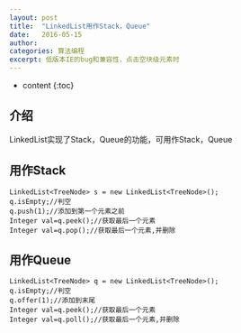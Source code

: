 ```yaml
---
layout: post
title:  "LinkedList用作Stack，Queue"
date:   2016-05-15
author:  
categories: 算法编程
excerpt: 低版本IE的bug和兼容性，点击空块级元素时
---
```


* content
{:toc}

## 介绍

LinkedList实现了Stack，Queue的功能，可用作Stack，Queue

## 用作Stack

    LinkedList<TreeNode> s = new LinkedList<TreeNode>();
    q.isEmpty;//判空
    q.push(1);//添加到第一个元素之前
    Integer val=q.peek();//获取最后一个元素
    Integer val=q.pop();//获取最后一个元素,并删除


## 用作Queue

    LinkedList<TreeNode> q = new LinkedList<TreeNode>();
    q.isEmpty;//判空
    q.offer(1);//添加到末尾
    Integer val=q.peek();//获取最后一个元素
    Integer val=q.poll();//获取最后一个元素,并删除


